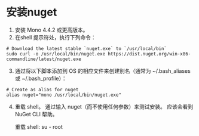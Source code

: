 # 安装nuget

1. 安装 Mono 4.4.2 或更高版本。
2. 在shell 提示符处，执行下列命令：

``` shell
# Download the latest stable `nuget.exe` to `/usr/local/bin`
sudo curl -o /usr/local/bin/nuget.exe https://dist.nuget.org/win-x86-commandline/latest/nuget.exe
```

3. 通过将以下脚本添加到 OS 的相应文件来创建别名（通常为 ~/.bash_aliases 或 ~/.bash_profile）：

```shell
# Create as alias for nuget
alias nuget="mono /usr/local/bin/nuget.exe"
```

4. 重载 shell。 通过输入 nuget（而不使用任何参数）来测试安装。 应该会看到 NuGet CLI 帮助。

    重载 shell: su - root
